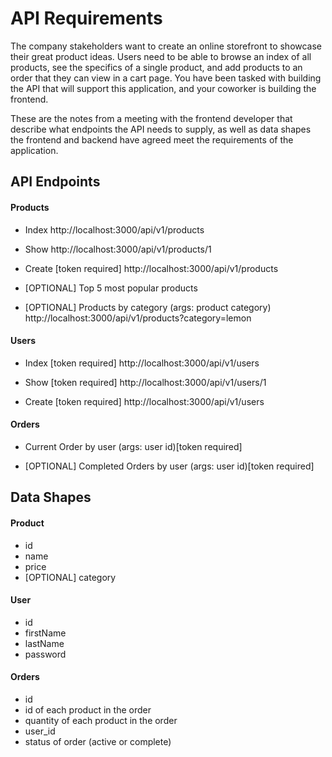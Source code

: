 # API Requirements
The company stakeholders want to create an online storefront to showcase their great product ideas. Users need to be able to browse an index of all products, see the specifics of a single product, and add products to an order that they can view in a cart page. You have been tasked with building the API that will support this application, and your coworker is building the frontend.

These are the notes from a meeting with the frontend developer that describe what endpoints the API needs to supply, as well as data shapes the frontend and backend have agreed meet the requirements of the application. 

## API Endpoints

#### Products
- Index 
  http://localhost:3000/api/v1/products
- Show
  http://localhost:3000/api/v1/products/1

- Create [token required]
  http://localhost:3000/api/v1/products


- [OPTIONAL] Top 5 most popular products 

- [OPTIONAL] Products by category (args: product category)
  http://localhost:3000/api/v1/products?category=lemon


#### Users
- Index [token required]
  http://localhost:3000/api/v1/users

- Show [token required]
  http://localhost:3000/api/v1/users/1

- Create [token required]
http://localhost:3000/api/v1/users

#### Orders
- Current Order by user (args: user id)[token required]

- [OPTIONAL] Completed Orders by user (args: user id)[token required]

## Data Shapes
#### Product
-  id
- name
- price
- [OPTIONAL] category

#### User
- id
- firstName
- lastName
- password

#### Orders
- id
- id of each product in the order
- quantity of each product in the order
- user_id
- status of order (active or complete)
